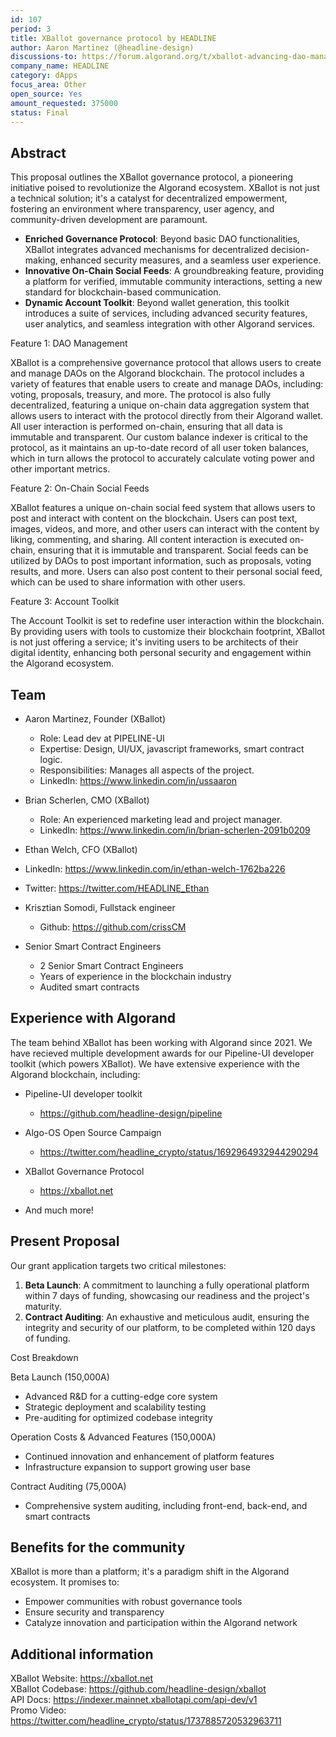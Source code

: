 ```yaml
---
id: 107
period: 3
title: XBallot governance protocol by HEADLINE
author: Aaron Martinez (@headline-design)
discussions-to: https://forum.algorand.org/t/xballot-advancing-dao-management-on-algorand/9823
company_name: HEADLINE
category: dApps
focus_area: Other
open_source: Yes
amount_requested: 375000
status: Final
---
```


## Abstract

This proposal outlines the XBallot governance protocol, a pioneering initiative poised to revolutionize the Algorand ecosystem. XBallot is not just a technical solution; it's a catalyst for decentralized empowerment, fostering an environment where transparency, user agency, and community-driven development are paramount.

- **Enriched Governance Protocol**: Beyond basic DAO functionalities, XBallot integrates advanced mechanisms for decentralized decision-making, enhanced security measures, and a seamless user experience.
- **Innovative On-Chain Social Feeds**: A groundbreaking feature, providing a platform for verified, immutable community interactions, setting a new standard for blockchain-based communication.
- **Dynamic Account Toolkit**: Beyond wallet generation, this toolkit introduces a suite of services, including advanced security features, user analytics, and seamless integration with other Algorand services.

Feature 1: DAO Management

XBallot is a comprehensive governance protocol that allows users to create and manage DAOs on the Algorand blockchain. The protocol includes a variety of features that enable users to create and manage DAOs, including: voting, proposals, treasury, and more. The protocol is also fully decentralized, featuring a unique on-chain data
aggregation system that allows users to interact with the protocol directly from their Algorand wallet. All user interaction is performed on-chain, ensuring that all data is immutable and transparent. Our custom balance indexer is critical to the protocol, as it maintains an up-to-date record of all user token balances, which in turn allows the protocol to accurately calculate voting power and other important metrics.

Feature 2: On-Chain Social Feeds

XBallot features a unique on-chain social feed system that allows users to post and interact with content on the blockchain. Users can post text, images, videos, and more, and other users can interact with the content by liking, commenting, and sharing. All content interaction is executed on-chain, ensuring that it is immutable and transparent. Social feeds can be utilized by DAOs to post important information, such as proposals, voting results, and more. Users can also post content to their personal social feed, which can be used to share information with other users.

Feature 3: Account Toolkit

The Account Toolkit is set to redefine user interaction within the blockchain. By providing users with tools to customize their blockchain footprint, XBallot is not just offering a service; it's inviting users to be architects of their digital identity, enhancing both personal security and engagement within the Algorand ecosystem.

## Team

- Aaron Martinez, Founder (XBallot)

  - Role: Lead dev at PIPELINE-UI
  - Expertise: Design, UI/UX, javascript frameworks, smart contract logic.
  - Responsibilities: Manages all aspects of the project.
  - LinkedIn: https://www.linkedin.com/in/ussaaron

- Brian Scherlen, CMO (XBallot)

  - Role: An experienced marketing lead and project manager.
  - LinkedIn: https://www.linkedin.com/in/brian-scherlen-2091b0209

- Ethan Welch, CFO (XBallot)
- LinkedIn: https://www.linkedin.com/in/ethan-welch-1762ba226
- Twitter: https://twitter.com/HEADLINE_Ethan

- Krisztian Somodi, Fullstack engineer
  - Github: https://github.com/crissCM

- Senior Smart Contract Engineers
  - 2 Senior Smart Contract Engineers
  - Years of experience in the blockchain industry
  - Audited smart contracts

## Experience with Algorand

The team behind XBallot has been working with Algorand since 2021. We have recieved multiple development awards for our Pipeline-UI developer toolkit (which powers XBallot). We have extensive experience with the Algorand blockchain, including:

- Pipeline-UI developer toolkit
  - https://github.com/headline-design/pipeline

- Algo-OS Open Source Campaign
  - https://twitter.com/headline_crypto/status/1692964932944290294

- XBallot Governance Protocol
  - https://xballot.net

- And much more!

## Present Proposal

Our grant application targets two critical milestones:

1. **Beta Launch**: A commitment to launching a fully operational platform within 7 days of funding, showcasing our readiness and the project's maturity.
2. **Contract Auditing**: An exhaustive and meticulous audit, ensuring the integrity and security of our platform, to be completed within 120 days of funding.

Cost Breakdown

Beta Launch (150,000A)

- Advanced R&D for a cutting-edge core system
- Strategic deployment and scalability testing
- Pre-auditing for optimized codebase integrity

Operation Costs & Advanced Features (150,000A)

- Continued innovation and enhancement of platform features
- Infrastructure expansion to support growing user base

Contract Auditing (75,000A)

- Comprehensive system auditing, including front-end, back-end, and smart contracts

## Benefits for the community

XBallot is more than a platform; it's a paradigm shift in the Algorand ecosystem. It promises to:

- Empower communities with robust governance tools
- Ensure security and transparency
- Catalyze innovation and participation within the Algorand network

## Additional information

XBallot Website: https://xballot.net<br>
XBallot Codebase: https://github.com/headline-design/xballot <br>
API Docs: https://indexer.mainnet.xballotapi.com/api-dev/v1 <br>
Promo Video: https://twitter.com/headline_crypto/status/1737885720532963711
